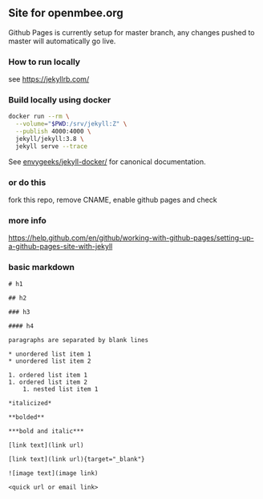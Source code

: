 ## Site for openmbee.org

Github Pages is currently setup for master branch, any changes pushed to master will automatically go live.

### How to run locally

see https://jekyllrb.com/

### Build locally using docker

```zsh
docker run --rm \
  --volume="$PWD:/srv/jekyll:Z" \
  --publish 4000:4000 \
  jekyll/jekyll:3.8 \
  jekyll serve --trace
```

See [envygeeks/jekyll-docker/](https://github.com/envygeeks/jekyll-docker/blob/master/README.md) for canonical documentation.

### or do this

fork this repo, remove CNAME, enable github pages and check

### more info

https://help.github.com/en/github/working-with-github-pages/setting-up-a-github-pages-site-with-jekyll

### basic markdown

    # h1

    ## h2

    ### h3

    #### h4

    paragraphs are separated by blank lines

    * unordered list item 1
    * unordered list item 2

    1. ordered list item 1
    1. ordered list item 2
        1. nested list item 1

    *italicized*

    **bolded**

    ***bold and italic***

    [link text](link url)

    [link text](link url){target="_blank"}

    ![image text](image link)

    <quick url or email link>
